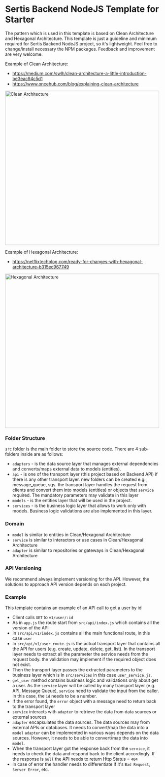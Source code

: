 # Sertis Backend NodeJS Template for Starter
The pattern which is used in this template is based on Clean Architecture and Hexagonal Architecture. 
This template is just a guideline and minimum required for Sertis Backend NodeJS project, so it's lightweight. 
Feel free to change/install necessary the NPM packages. Feedback and improvement are very welcome.


Example of Clean Architecture: 
* https://medium.com/swlh/clean-architecture-a-little-introduction-be3eac94c5d1
* https://www.oncehub.com/blog/explaining-clean-architecture

<img src="https://miro.medium.com/max/1050/1*cgJSwLqnHvY5nrhdu4AsFA.jpeg" alt="Clean Architecture" width="500"/>

Example of Hexagonal Architecture: 
* https://netflixtechblog.com/ready-for-changes-with-hexagonal-architecture-b315ec967749

<img src="https://miro.medium.com/max/1050/1*NfFzI7Z-E3ypn8ahESbDzw.png" alt="Hexagonal Architecture" width="500"/>

### Folder Structure
`src` folder is the main folder to store the source code. There are 4 sub-folders inside are as follows:
* `adapters` - is the data source layer that manages external dependencies and converts/maps external data to models (entities). 
* `api` - is one of the transport layer (this project based on Backend API) if there is any other transport layer. new folders can be created e.g., message_queue, sqs. 
  the transport layer handles the request from clients and convert them into models (entities) or objects that `service` required. The mandatory parameters may validate in this layer 
* `models` - is the entities layer that will be used in the project.
* `services` - is the business logic layer that allows to work only with models. Business logic validations are also implemented in this layer.

### Domain
* `model` is similar to entities in Clean/Hexagonal Architecture
* `service` is similar to interactors or use cases in Clean/Hexagonal Architecture
* `adapter` is similar to repositories or gateways in Clean/Hexagonal Architecture

### API Versioning
We recommend always implement versioning for the API. However, the solutions to approach API version depends on each project.

### Example
This template contains an example of an API call to get a user by id
- Client calls `GET` to `v1/user/:id`
- As in `app.js` the route start from `src/api/index.js` which contains all the version of the API 
- In `src/api/v1/index.js` contains all the main functional route, in this case `user`
- In `src/api/v1/user_route.js` is the actual transport layer that contains all the API for users (e.g. create, update, delete, get, list).
In the transport layer needs to extract all the parameter the service needs from the request body. the validation may implement if the required object does not exist.
- Then the transport layer passes the extracted parameters to the business layer which is in `src/services` in this case `user_service.js`.
- `get_user` method contains business logic and validations only about get a user. 
  As the `service` layer will be called by many transport layer (e.g. API, Message Queue), `service` need to validate the input from the caller.
  In this case, the `id` needs to be a number.
- If the error found, the `error` object with a message need to return back to the transport layer
- `service` interacts with `adapter` to retrieve the data from data sources or external sources
- `adapter` encapsulates the data sources. The data sources may from external APIs or databases. 
  It needs to convert/map the data into a `model`
  `adapter` can be implemented in various ways depends on the data sources. 
  However, it needs to be able to convert/map the data into `model`.
- When the transport layer got the response back from the `service`, it needs to check the data and respond back to the client accordingly.
If the response is `null` the API needs to return Http Status = `404`
- In case of error the handler needs to differentiate if it's `Bad Request`, `Server Error`, etc.


